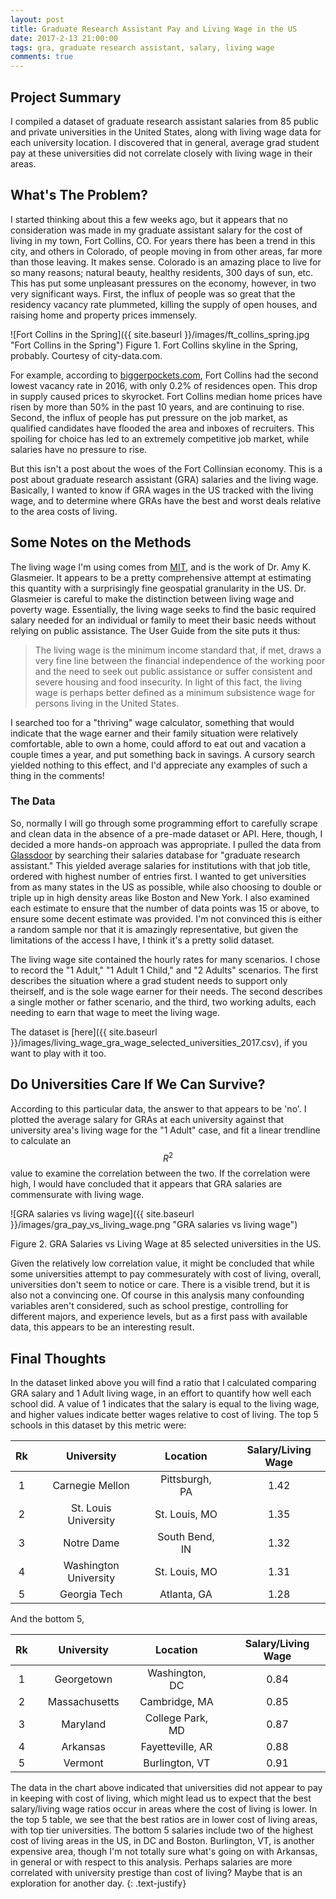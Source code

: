 ```yaml
---
layout: post
title: Graduate Research Assistant Pay and Living Wage in the US
date: 2017-2-13 21:00:00
tags: gra, graduate research assistant, salary, living wage
comments: true
---
```


## Project Summary
I compiled a dataset of graduate research assistant salaries from 85 public and private universities in the United States, along with living wage data for each university location. I discovered that in general, average grad student pay at these universities did not correlate closely with living wage in their areas.

## What's The Problem?
I started thinking about this a few weeks ago, but it appears that no consideration was made in my graduate assistant salary for the cost of living in my town, Fort Collins, CO. For years there has been a trend in this city, and others in Colorado, of people moving in from other areas, far more than those leaving. It makes sense. Colorado is an amazing place to live for so many reasons; natural beauty, healthy residents, 300 days of sun, etc. This has put some unpleasant pressures on the economy, however, in two very significant ways. First, the influx of people was so great that the residency vacancy rate plummeted, killing the supply of open houses, and raising home and property prices immensely. 

![Fort Collins in the Spring]({{ site.baseurl }}/images/ft_collins_spring.jpg "Fort Collins in the Spring")
Figure 1. Fort Collins skyline in the Spring, probably. Courtesy of city-data.com.

For example, according to [biggerpockets.com](https://www.biggerpockets.com/renewsblog/2016/02/11/most-and-least-vacancies-us-cities/), Fort Collins had the second lowest vacancy rate in 2016, with only 0.2% of residences open. This drop in supply caused prices to skyrocket. Fort Collins median home prices have risen by more than 50% in the past 10 years, and are continuing to rise. Second, the influx of people has put pressure on the job market, as qualified candidates have flooded the area and inboxes of recruiters. This spoiling for choice has led to an extremely competitive job market, while salaries have no pressure to rise.

But this isn't a post about the woes of the Fort Collinsian economy. This is a post about graduate research assistant (GRA) salaries and the living wage. Basically, I wanted to know if GRA wages in the US tracked with the living wage, and to determine where GRAs have the best and worst deals relative to the area costs of living.

## Some Notes on the Methods
The living wage I'm using comes from [MIT](http://livingwage.mit.edu/), and is the work of Dr. Amy K. Glasmeier. It appears to be a pretty comprehensive attempt at estimating this quantity with a surprisingly fine geospatial granularity in the US. Dr. Glasmeier is careful to make the distinction between living wage and poverty wage. Essentially, the living wage seeks to find the basic required salary needed for an individual or family to meet their basic needs without relying on public assistance. The User Guide from the site puts it thus:

>The living wage is the minimum income standard that, if met, draws a very fine line
between the financial independence of the working poor and the need to seek out public
assistance or suffer consistent and severe housing and food insecurity. In light of this fact, the
living wage is perhaps better defined as a minimum subsistence wage for persons living in the
United States.

I searched too for a "thriving" wage calculator, something that would indicate that the wage earner and their family situation were relatively comfortable, able to own a home, could afford to eat out and vacation a couple times a year, and put something back in savings. A cursory search yielded nothing to this effect, and I'd appreciate any examples of such a thing in the comments!

### The Data
So, normally I will go through some programming effort to carefully scrape and clean data in the absence of a pre-made dataset or API. Here, though, I decided a more hands-on approach was appropriate. I pulled the data from [Glassdoor](https://glassdoor.com) by searching their salaries database for "graduate research assistant." This yielded average salaries for institutions with that job title, ordered with highest number of entries first. I wanted to get universities from as many states in the US as possible, while also choosing to double or triple up in high density areas like Boston and New York. I also examined each estimate to ensure that the number of data points was 15 or above, to ensure some decent estimate was provided. I'm not convinced this is either a random sample nor that it is amazingly representative, but given the limitations of the access I have, I think it's a pretty solid dataset.

The living wage site contained the hourly rates for many scenarios. I chose to record the "1 Adult," "1 Adult 1 Child," and "2 Adults" scenarios. The first describes the situation where a grad student needs to support only theirself, and is the sole wage earner for their needs. The second describes a single mother or father scenario, and the third, two working adults, each needing to earn that wage to meet the living wage.

The dataset is [here]({{ site.baseurl }}/images/living_wage_gra_wage_selected_universities_2017.csv), if you want to play with it too.

## Do Universities Care If We Can Survive?
According to this particular data, the answer to that appears to be 'no'. I plotted the average salary for GRAs at each university against that university area's living wage for the "1 Adult" case, and fit a linear trendline to calculate an $$ R^2 $$ value to examine the correlation between the two. If the correlation were high, I would have concluded that it appears that GRA salaries are commensurate with living wage.

![GRA salaries vs living wage]({{ site.baseurl }}/images/gra_pay_vs_living_wage.png "GRA salaries vs living wage")

Figure 2. GRA Salaries vs Living Wage at 85 selected universities in the US.

Given the relatively low correlation value, it might be concluded that while some universities attempt to pay commesurately with cost of living, overall, universities don't seem to notice or care. There is a visible trend, but it is also not a convincing one. Of course in this analysis many confounding variables aren't considered, such as school prestige, controlling for different majors, and experience levels, but as a first pass with available data, this appears to be an interesting result.

## Final Thoughts
In the dataset linked above you will find a ratio that I calculated comparing GRA salary and 1 Adult living wage, in an effort to quantify how well each school did. A value of 1 indicates that the salary is equal to the living wage, and higher values indicate better wages relative to cost of living. The top 5 schools in this dataset by this metric were:

|Rk |   |University            |   | Location       |   | Salary/Living Wage |
|:-:|---|:--------------------:|---|:--------------:|---|:------------------:|
|1  |   |Carnegie Mellon       |   | Pittsburgh, PA |   | 1.42               |
|2  |   |St. Louis University  |   | St. Louis, MO  |   | 1.35               |
|3  |   |Notre Dame            |   | South Bend, IN |   | 1.32               |
|4  |   |Washington University |   | St. Louis, MO  |   | 1.31               |
|5  |   |Georgia Tech          |   | Atlanta, GA    |   | 1.28               |

And the bottom 5,

|Rk |   |University            |   | Location         |   | Salary/Living Wage |
|:-:|---|:--------------------:|---|:----------------:|---|:------------------:|
|1  |   |Georgetown            |   | Washington, DC   |   | 0.84               |
|2  |   |Massachusetts         |   | Cambridge, MA    |   | 0.85               |
|3  |   |Maryland              |   | College Park, MD |   | 0.87               |
|4  |   |Arkansas              |   | Fayetteville, AR |   | 0.88               |
|5  |   |Vermont               |   | Burlington, VT   |   | 0.91               |

The data in the chart above indicated that universities did not appear to pay in keeping with cost of living, which might lead us to expect that the best salary/living wage ratios occur in areas where the cost of living is lower. In the top 5 table, we see that the best ratios are in lower cost of living areas, with top tier universities. The bottom 5 salaries include two of the highest cost of living areas in the US, in DC and Boston. Burlington, VT, is another expensive area, though I'm not totally sure what's going on with Arkansas, in general or with respect to this analysis. Perhaps salaries are more correlated with university prestige than cost of living? Maybe that is an exploration for another day.
{: .text-justify}
